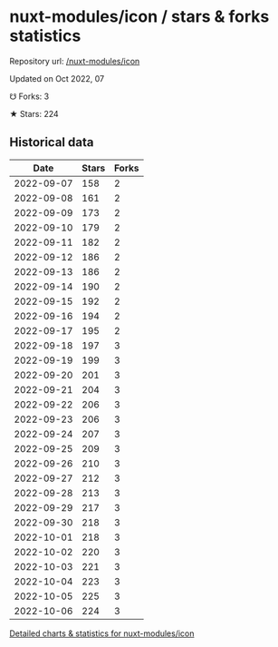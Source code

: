 # nuxt-modules/icon / stars & forks statistics

Repository url: [/nuxt-modules/icon](https://github.com/nuxt-modules/icon)

Updated on Oct 2022, 07

☋ Forks: 3

★ Stars: 224

## Historical data
| Date | Stars | Forks |
|------|-------|-------|
| 2022-09-07 | 158 | 2 | 
| 2022-09-08 | 161 | 2 | 
| 2022-09-09 | 173 | 2 | 
| 2022-09-10 | 179 | 2 | 
| 2022-09-11 | 182 | 2 | 
| 2022-09-12 | 186 | 2 | 
| 2022-09-13 | 186 | 2 | 
| 2022-09-14 | 190 | 2 | 
| 2022-09-15 | 192 | 2 | 
| 2022-09-16 | 194 | 2 | 
| 2022-09-17 | 195 | 2 | 
| 2022-09-18 | 197 | 3 | 
| 2022-09-19 | 199 | 3 | 
| 2022-09-20 | 201 | 3 | 
| 2022-09-21 | 204 | 3 | 
| 2022-09-22 | 206 | 3 | 
| 2022-09-23 | 206 | 3 | 
| 2022-09-24 | 207 | 3 | 
| 2022-09-25 | 209 | 3 | 
| 2022-09-26 | 210 | 3 | 
| 2022-09-27 | 212 | 3 | 
| 2022-09-28 | 213 | 3 | 
| 2022-09-29 | 217 | 3 | 
| 2022-09-30 | 218 | 3 | 
| 2022-10-01 | 218 | 3 | 
| 2022-10-02 | 220 | 3 | 
| 2022-10-03 | 221 | 3 | 
| 2022-10-04 | 223 | 3 | 
| 2022-10-05 | 225 | 3 | 
| 2022-10-06 | 224 | 3 | 


[Detailed charts & statistics for nuxt-modules/icon](https://reviewgithub.com/rep/nuxt-modules/icon)
